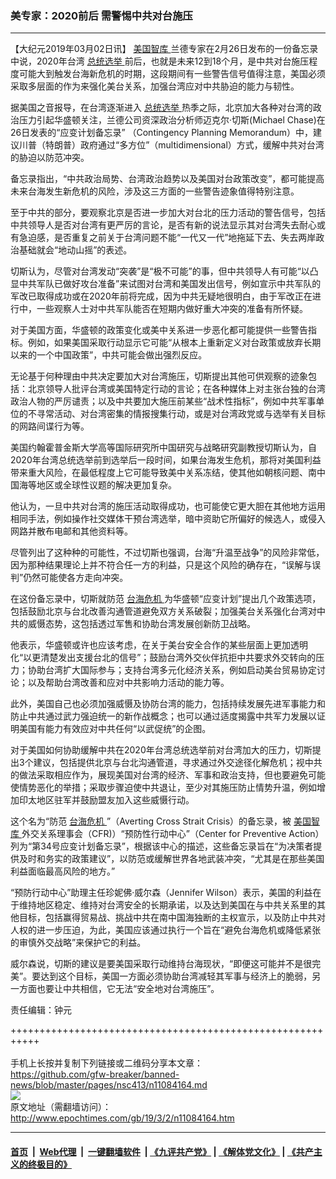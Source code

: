 ### 美专家：2020前后 需警惕中共对台施压
------------------------

<p>
 【大纪元2019年03月02日讯】
 <a href="http://www.epochtimes.com/gb/tag/%E7%BE%8E%E5%9B%BD%E6%99%BA%E5%BA%93.html">
  美国智库
 </a>
 兰德专家在2月26日发布的一份备忘录中说，2020年台湾
 <a href="http://www.epochtimes.com/gb/tag/%E6%80%BB%E7%BB%9F%E9%80%89%E4%B8%BE.html">
  总统选举
 </a>
 前后，也就是未来12到18个月，是中共对台施压程度可能大到触发台海新危机的时期，这段期间有一些警告信号值得注意，美国必须采取多层面的作为来强化美台关系，加强台湾应对中共胁迫的能力与韧性。
</p>
<p>
 据美国之音报导，在台湾逐渐进入
 <a href="http://www.epochtimes.com/gb/tag/%E6%80%BB%E7%BB%9F%E9%80%89%E4%B8%BE.html">
  总统选举
 </a>
 热季之际，北京加大各种对台湾的政治压力引起华盛顿关注，兰德公司资深政治分析师迈克尔·切斯(Michael Chase)在26日发表的“应变计划备忘录” （Contingency Planning Memorandum）中，建议川普（特朗普）政府通过“多方位”（multidimensional）方式，缓解中共对台湾的胁迫以防范冲突。
</p>
<p>
 备忘录指出，“中共政治局势、台湾政治趋势以及美国对台政策改变”，都可能提高未来台海发生新危机的风险，涉及这三方面的一些警告迹象值得特别注意。
</p>
<p>
 至于中共的部分，要观察北京是否进一步加大对台北的压力活动的警告信号，包括中共领导人是否对台湾有更严厉的言论，是否有新的说法显示其对台湾失去耐心或有急迫感，是否重复之前关于台湾问题不能“一代又一代”地拖延下去、失去两岸政治基础就会“地动山摇”的表述。
</p>
<p>
 切斯认为，尽管对台湾发动“突袭”是“极不可能”的事，但中共领导人有可能“以凸显中共军队已做好攻台准备”来试图对台湾和美国发出信号，例如宣示中共军队的军改已取得成功或在2020年前将完成，因为中共无疑地很明白，由于军改正在进行中，一些观察人士对中共军队能否在短期内做好重大冲突的准备有所怀疑。
</p>
<p>
 对于美国方面，华盛顿的政策变化或美中关系进一步恶化都可能提供一些警告指标。例如，如果美国采取行动显示它可能“从根本上重新定义对台政策或放弃长期以来的一个中国政策”，中共可能会做出强烈反应。
</p>
<p>
 无论基于何种理由中共决定要加大对台湾施压，切斯提出其他可供观察的迹象包括：北京领导人批评台湾或美国特定行动的言论；在各种媒体上对主张台独的台湾政治人物的严厉谴责；以及中共要加大施压前某些“战术性指标”，例如中共军事单位的不寻常活动、对台湾密集的情报搜集行动，或是对台湾政党或与选举有关目标的网路间谍行为等。
</p>
<p>
 美国约翰霍普金斯大学高等国际研究所中国研究与战略研究副教授切斯认为，自2020年台湾总统选举前到选举后一段时间，如果台海发生危机，那将对美国利益带来重大风险，在最低程度上它可能导致美中关系冻结，使其他如朝核问题、南中国海等地区或全球性议题的解决更加复杂。
</p>
<p>
 他认为，一旦中共对台湾的施压活动取得成功，也可能使它更大胆在其他地方运用相同手法，例如操作社交媒体干预台湾选举，暗中资助它所偏好的候选人，或侵入网路并散布电邮和其他资料等。
</p>
<p>
 尽管列出了这种种的可能性，不过切斯也强调，台海“升温至战争”的风险非常低，因为那种结果理论上并不符合任一方的利益，只是这个风险的确存在，“误解与误判”仍然可能使各方走向冲突。
</p>
<p>
 在这份备忘录中，切斯就防范
 <a href="http://www.epochtimes.com/gb/tag/%E5%8F%B0%E6%B5%B7%E5%8D%B1%E6%9C%BA.html">
  台海危机
 </a>
 为华盛顿“应变计划”提出几个政策选项，包括鼓励北京与台北改善沟通管道避免双方关系破裂；加强美台关系强化台湾对中共的威慑态势，这包括透过军售和协助台湾发展创新防卫战略。
</p>
<p>
 他表示，华盛顿或许也应该考虑，在关于美台安全合作的某些层面上更加透明化“以更清楚发出支援台北的信号”；鼓励台湾外交伙伴抗拒中共要求外交转向的压力；协助台湾扩大国际参与；支持台湾多元化经济关系，例如启动美台贸易协定讨论；以及帮助台湾改善和应对中共影响力活动的能力等。
</p>
<p>
 此外，美国自己也必须加强威慑及协防台湾的能力，包括持续发展先进军事能力和防止中共通过武力强迫统一的新作战概念；也可以通过适度揭露中共军力发展以证明美国有能力有效应对中共任何“以武促统”的企图。
</p>
<p>
 对于美国如何协助缓解中共在2020年台湾总统选举前对台湾加大的压力，切斯提出3个建议，包括提供北京与台北沟通管道，寻求通过外交途径化解危机；视中共的做法采取相应作为，展现美国对台湾的经济、军事和政治支持，但也要避免可能使情势恶化的举措；采取步骤迫使中共退让，至少对其施压防止情势升温，例如增加印太地区驻军并鼓励盟友加入这些威慑行动。
</p>
<p>
 这个名为“防范
 <a href="http://www.epochtimes.com/gb/tag/%E5%8F%B0%E6%B5%B7%E5%8D%B1%E6%9C%BA.html">
  台海危机
 </a>
 ”（Averting Cross Strait Crisis）的备忘录，被
 <a href="http://www.epochtimes.com/gb/tag/%E7%BE%8E%E5%9B%BD%E6%99%BA%E5%BA%93.html">
  美国智库
 </a>
 外交关系理事会（CFR)）“预防性行动中心”（Center for Preventive Action）列为“第34号应变计划备忘录”，根据该中心的描述，这些备忘录旨在“为决策者提供及时和务实的政策建议”，以防范或缓解世界各地武装冲突，“尤其是在那些美国利益面临最高风险的地方。”
</p>
<p>
 “预防行动中心”助理主任珍妮佛·威尔森（Jennifer Wilson）表示，美国的利益在于维持地区稳定、维持对台湾安全的长期承诺，以及达到美国在与中共关系里的其他目标，包括赢得贸易战、挑战中共在南中国海独断的主权宣示，以及防止中共对人权的进一步压迫，为此，美国应该通过执行一个旨在“避免台海危机或降低紧张的审慎外交战略”来保护它的利益。
</p>
<p>
 威尔森说，切斯的建议是要美国采取行动维持台海现状，“即便这可能并不是很完美”。要达到这个目标，美国一方面必须协助台湾减轻其军事与经济上的脆弱，另一方面也要让中共相信，它无法“安全地对台湾施压”。
</p>
<p>
 责任编辑：钟元
</p>

+++++++++++++++++++++++++++++++++++++++++++++++++++++++++++<br/><br/>
手机上长按并复制下列链接或二维码分享本文章：<br/>
https://github.com/gfw-breaker/banned-news/blob/master/pages/nsc413/n11084164.md <br/>
<a href='https://github.com/gfw-breaker/banned-news/blob/master/pages/nsc413/n11084164.md'><img src='https://github.com/gfw-breaker/banned-news/blob/master/pages/nsc413/n11084164.md.png'/></a> <br/>
原文地址（需翻墙访问）：http://www.epochtimes.com/gb/19/3/2/n11084164.htm


------------------------
#### [首页](https://github.com/gfw-breaker/banned-news/blob/master/README.md) &nbsp;|&nbsp; [Web代理](https://github.com/labour-camp/helloworld) &nbsp;|&nbsp; [一键翻墙软件](https://github.com/gfw-breaker/nogfw/blob/master/README.md) &nbsp;| [《九评共产党》](https://github.com/gfw-breaker/9ping.md/blob/master/README.md#九评之一评共产党是什么) | [《解体党文化》](https://github.com/gfw-breaker/jtdwh.md/blob/master/README.md) | [《共产主义的终极目的》](https://github.com/gfw-breaker/gczydzjmd.md/blob/master/README.md)

